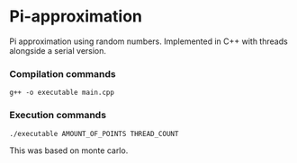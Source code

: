 # Pi-approximation

Pi approximation using random numbers. Implemented in C++ with threads alongside a serial version.

### Compilation commands

    g++ -o executable main.cpp

### Execution commands

    ./executable AMOUNT_OF_POINTS THREAD_COUNT

This was based on monte carlo.
